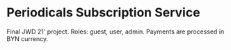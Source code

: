 # Periodicals Subscription Service
Final JWD 21' project.
Roles: guest, user, admin.
Payments are processed in BYN currency.
